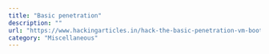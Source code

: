```yaml
---
title: "Basic penetration"
description: ""
url: "https://www.hackingarticles.in/hack-the-basic-penetration-vm-boot2root-challenge/"
category: "Miscellaneous"
---
```

